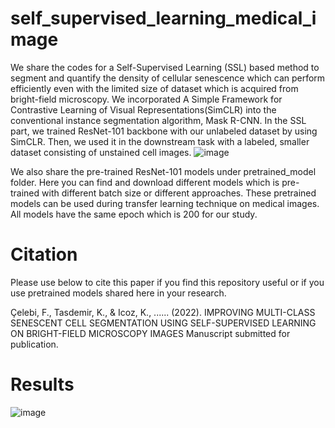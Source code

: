 # self_supervised_learning_medical_image

We share the codes for a Self-Supervised Learning (SSL) based method to segment and quantify the density of cellular senescence which can perform efficiently even with the limited size of dataset which is acquired from bright-field microscopy. We incorporated A Simple Framework for Contrastive Learning of Visual Representations(SimCLR) into the conventional instance segmentation algorithm, Mask R-CNN. In the SSL part, we trained ResNet-101 backbone with our unlabeled dataset by using SimCLR. Then, we used it in the downstream task with a labeled, smaller dataset consisting of unstained cell images.
![image](https://user-images.githubusercontent.com/97739552/170995679-4385caaf-95be-40e2-940b-c9ee3ef7a9f7.png)


We also share the pre-trained ResNet-101 models under pretrained_model folder. Here you can find and download different models which is pre-trained with different batch size or different approaches. These pretrained models can be used during transfer learning technique on medical images. All models have the same epoch which is 200 for our study. 

# Citation
Please use below to cite this paper if you find this repository useful or if you use pretrained models shared here in your research.

Çelebi, F., Tasdemir, K., & Icoz, K., ...... (2022). IMPROVING MULTI-CLASS SENESCENT CELL SEGMENTATION USING SELF-SUPERVISED LEARNING ON BRIGHT-FIELD MICROSCOPY IMAGES
Manuscript submitted for publication.

# Results 
![image](https://user-images.githubusercontent.com/97739552/170995870-3e72948e-1a71-4712-a0b0-a8a52dd26876.png)
